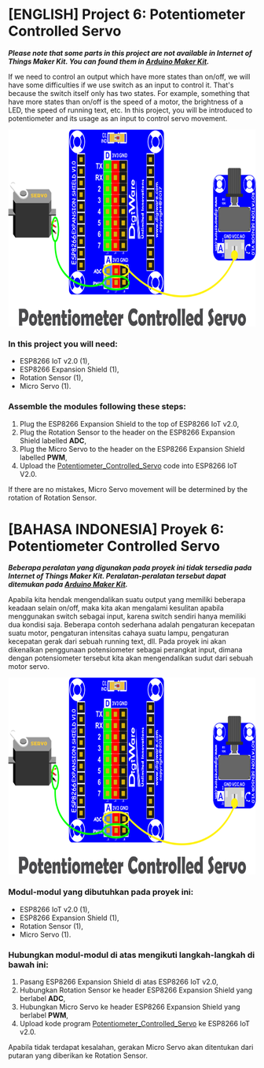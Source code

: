 # [ENGLISH] Project 6: Potentiometer Controlled Servo
***Please note that some parts in this project are not available in Internet of Things Maker Kit. You can found them in [Arduino Maker Kit](https://github.com/userdw/Arduino_Maker_Kit).***

If we need to control an output which have more states than on/off, we will have some difficulties if we use switch as an input to control it. That's because the switch itself only has two states. For example, something that have more states than on/off is the speed of a motor, the brightness of a LED, the speed of running text, etc. In this project, you will be introduced to potentiometer and its usage as an input to control servo movement.

<img src="/images/06_potentiometer_controlled_servo.png" height="400">

### In this project you will need:
* ESP8266 IoT v2.0 (1),
* ESP8266 Expansion Shield (1),
* Rotation Sensor (1),
* Micro Servo (1).

### Assemble the modules following these steps:
1. Plug the ESP8266 Expansion Shield to the top of ESP8266 IoT v2.0,
2. Plug the Rotation Sensor to the header on the ESP8266 Expansion Shield labelled **ADC**,
3. Plug the Micro Servo to the header on the ESP8266 Expansion Shield labelled **PWM**,
4. Upload the [Potentiometer_Controlled_Servo](/06_Potentiometer_Controlled_Servo/Potentiometer_Controlled_Servo) code into ESP8266 IoT V2.0.

If there are no mistakes, Micro Servo movement will be determined by the rotation of Rotation Sensor.

# [BAHASA INDONESIA] Proyek 6: Potentiometer Controlled Servo
***Beberapa peralatan yang digunakan pada proyek ini tidak tersedia pada Internet of Things Maker Kit. Peralatan-peralatan tersebut dapat ditemukan pada [Arduino Maker Kit](https://github.com/userdw/Arduino_Maker_Kit).***

Apabila kita hendak mengendalikan suatu output yang memiliki beberapa keadaan selain on/off, maka kita akan mengalami kesulitan apabila menggunakan switch sebagai input, karena switch sendiri hanya memiliki dua kondisi saja. Beberapa contoh sederhana adalah pengaturan kecepatan suatu motor, pengaturan intensitas cahaya suatu lampu, pengaturan kecepatan gerak dari sebuah running text, dll.
Pada proyek ini akan dikenalkan penggunaan potensiometer sebagai perangkat input, dimana dengan potensiometer tersebut kita akan mengendalikan sudut dari sebuah motor servo.

<img src="/images/06_potentiometer_controlled_servo.png" height="400">

### Modul-modul yang dibutuhkan pada proyek ini:
* ESP8266 IoT v2.0 (1),
* ESP8266 Expansion Shield (1),
* Rotation Sensor (1),
* Micro Servo (1).

### Hubungkan modul-modul di atas mengikuti langkah-langkah di bawah ini:
1. Pasang ESP8266 Expansion Shield di atas ESP8266 IoT v2.0,
2. Hubungkan Rotation Sensor ke header ESP8266 Expansion Shield yang berlabel **ADC**,
3. Hubungkan Micro Servo ke header ESP8266 Expansion Shield yang berlabel **PWM**,
4. Upload kode program [Potentiometer_Controlled_Servo](/06_Potentiometer_Controlled_Servo/Potentiometer_Controlled_Servo) ke ESP8266 IoT v2.0.

Apabila tidak terdapat kesalahan, gerakan Micro Servo akan ditentukan dari putaran yang diberikan ke Rotation Sensor.

